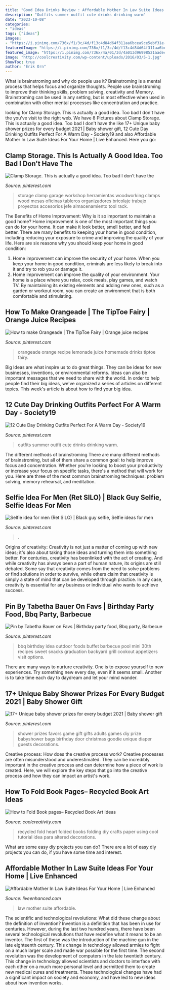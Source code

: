 ```yaml
---
title: "Good Idea Drinks Review : Affordable Mother In Law Suite Ideas For Your Home"
description: "Outfits summer outfit cute drinks drinking warm"
date: "2023-10-08"
categories:
- "ideas"
tags: ["ideas"]
images:
- "https://i.pinimg.com/736x/f1/3c/4d/f13c4d84d64f311aa6bcea9ce5ebf31e--fruity-drinks-alcoholic-drinks.jpg"
featuredImage: "https://i.pinimg.com/736x/f1/3c/4d/f13c4d84d64f311aa6bcea9ce5ebf31e--fruity-drinks-alcoholic-drinks.jpg"
featured_image: "https://i.pinimg.com/736x/4a/01/3d/4a013d96998521aadecb0817c0ba2ea2.jpg"
image: "http://coolcreativity.com/wp-content/uploads/2016/03/5-1.jpg"
ShowToc: true
author: "Erik Orn"
---
```



What is brainstroming and why do people use it?
Brainstroming is a mental process that helps focus and organize thoughts. People use brainstroming to improve their thinking skills, problem solving, creativity and Memory. Brainstroming can be used in any setting, but is most effective when used in combination with other mental processes like concentration and practice.

	

		
looking for Clamp Storage. This is actually a good idea. Too bad I don&#039;t have the you've visit to the right web. We have 8 Pictures about Clamp Storage. This is actually a good idea. Too bad I don&#039;t have the like 17+ Unique baby shower prizes for every budget 2021 | Baby shower gift, 12 Cute Day Drinking Outfits Perfect For A Warm Day - Society19 and also Affordable Mother In Law Suite Ideas For Your Home | Live Enhanced. Here you go:
		
    
## Clamp Storage. This Is Actually A Good Idea. Too Bad I Don&#039;t Have The

<img loading=lazy src="https://i.pinimg.com/736x/76/ae/e5/76aee5466d3aaf55c9ae38c65a4bb3b7.jpg" onerror="this.onerror=null;this.src='https://tse1.mm.bing.net/th?id=OIP.jbF4mrLlJ859BpyXBQk4sAHaJ4&amp;pid=15.1';" alt="Clamp Storage. This is actually a good idea. Too bad I don&#039;t have the">

_Source: pinterest.com_

>storage clamp garage workshop herramientas woodworking clamps wood mesas oficinas tableros organizadores bricolaje trabajo proyectos accesorios jefe almacenamiento tool rack. 

	

The Benefits of Home Improvement: Why is it so important to maintain a good home?
Home improvement is one of the most important things you can do for your home. It can make it look better, smell better, and feel better. There are many benefits to keeping your home in good condition, including reducing your exposure to crime and improving the quality of your life. Here are six reasons why you should keep your home in good condition: 
1. Home improvement can improve the security of your home. When you keep your home in good condition, criminals are less likely to break into it and try to rob you or damage it. 
2. Home improvement can improve the quality of your environment. Your home is a place where you relax, cook meals, play games, and watch TV. By maintaining its existing elements and adding new ones, such as a garden or workout room, you can create an environment that is both comfortable and stimulating. 

    
## How To Make Orangeade | The TipToe Fairy | Orange Juice Recipes

<img loading=lazy src="https://i.pinimg.com/736x/f1/3c/4d/f13c4d84d64f311aa6bcea9ce5ebf31e--fruity-drinks-alcoholic-drinks.jpg" onerror="this.onerror=null;this.src='https://tse3.mm.bing.net/th?id=OIP.drUKjlJBZ39QT-OrCipiggHaLE&amp;pid=15.1';" alt="How to make Orangeade | The TipToe Fairy | Orange juice recipes">

_Source: pinterest.com_

>orangeade orange recipe lemonade juice homemade drinks tiptoe fairy. 

	

Big Ideas are what inspire us to do great things. They can be ideas for new businesses, inventions, or environmental reforms. Ideas can also be important messages that we need to share with the world. In order to help people find their big ideas, we've organized a series of articles on different topics. This week's article is about how to find your big idea.

    
## 12 Cute Day Drinking Outfits Perfect For A Warm Day - Society19

<img loading=lazy src="https://i.pinimg.com/736x/4a/01/3d/4a013d96998521aadecb0817c0ba2ea2.jpg" onerror="this.onerror=null;this.src='https://tse2.mm.bing.net/th?id=OIP.HW_rpR8A1EsYgPfAgzKRaAHaOt&amp;pid=15.1';" alt="12 Cute Day Drinking Outfits Perfect For A Warm Day - Society19">

_Source: pinterest.com_

>outfits summer outfit cute drinks drinking warm. 

	

The different methods of brainstroming
There are many different methods of brainstroming, but all of them share a common goal: to help improve focus and concentration. Whether you're looking to boost your productivity or increase your focus on specific tasks, there's a method that will work for you. Here are three of the most common brainstroming techniques: problem solving, memory rehearsal, and meditation.

    
## Selfie Idea For Men (Ret SILO) | Black Guy Selfie, Selfie Ideas For Men

<img loading=lazy src="https://i.pinimg.com/736x/cc/96/bd/cc96bd8b124c79185dc7e28253a322dd.jpg" onerror="this.onerror=null;this.src='https://tse3.mm.bing.net/th?id=OIP.c9wlsoIyXoBFH2mDj1j3vQHaKg&amp;pid=15.1';" alt="Selfie idea for men (Ret SILO) | Black guy selfie, Selfie ideas for men">

_Source: pinterest.com_

>. 

	

Origins of creativity:
Creativity is not just a matter of coming up with new ideas; it's also about taking those ideas and turning them into something better. For centuries, creativity has beenlinked with the act of creating. And while creativity has always been a part of human nature, its origins are still debated. Some say that creativity comes from the need to solve problems or find solutions in order to survive, while others claim that creativity is simply a state of mind that can be developed through practice. In any case, creativity is essential for any business or individual who wants to achieve success.

    
## Pin By Tabetha Bauer On Favs | Birthday Party Food, Bbq Party, Barbecue

<img loading=lazy src="https://i.pinimg.com/736x/da/b5/fb/dab5fbb0a51fd90f61ae64e66a21190a--bbq-food-ideas-barbecue-party-ideas.jpg" onerror="this.onerror=null;this.src='https://tse4.mm.bing.net/th?id=OIP.lXXH58SlnwORhW47Sh0y2QDYEg&amp;pid=15.1';" alt="Pin by Tabetha Bauer on Favs | Birthday party food, Bbq party, Barbecue">

_Source: pinterest.com_

>bbq birthday idea outdoor foods buffet barbecue pool mini 30th recipes sweet snacks graduation backyard grill cookout appetizers visit options. 

	

There are many ways to nurture creativity. One is to expose yourself to new experiences. Try something new every day, even if it seems small. Another is to take time each day to daydream and let your mind wander.

    
## 17+ Unique Baby Shower Prizes For Every Budget 2021 | Baby Shower Gift

<img loading=lazy src="https://i.pinimg.com/736x/dd/71/70/dd7170cbce0f99f9bf99ee8cceed154a.jpg" onerror="this.onerror=null;this.src='https://tse2.mm.bing.net/th?id=OIP.AhXfeLzLctc4SCkO_AQCZwHaJ3&amp;pid=15.1';" alt="17+ Unique baby shower prizes for every budget 2021 | Baby shower gift">

_Source: pinterest.com_

>shower prizes favors game gift gifts adults games diy prize babyshower bags birthday door christmas goodie unique diaper guests decorations. 

	

Creative process: How does the creative process work?
Creative processes are often misunderstood and underestimated. They can be incredibly important in the creative process and can determine how a piece of work is created. Here, we will explore the key steps that go into the creative process and how they can impact an artist's work.

    
## How To Fold Book Pages– Recycled Book Art Ideas

<img loading=lazy src="http://coolcreativity.com/wp-content/uploads/2016/03/5-1.jpg" onerror="this.onerror=null;this.src='https://tse2.mm.bing.net/th?id=OIP.ALGFNrPpZP_dutu_BXwGXwHaKX&amp;pid=15.1';" alt="How to Fold Book pages– Recycled Book Art Ideas">

_Source: coolcreativity.com_

>recycled fold heart folded books folding diy crafts paper using cool tutorial idea para altered decorations. 

	

What are some easy diy projects you can do?
There are a lot of easy diy projects you can do, if you have some time and interest.

    
## Affordable Mother In Law Suite Ideas For Your Home | Live Enhanced

<img loading=lazy src="http://www.liveenhanced.com/wp-content/uploads/2018/03/Mother-In-Law-Suite-23.jpg" onerror="this.onerror=null;this.src='https://tse1.mm.bing.net/th?id=OIP.do2K1vKupTMe4soXXd1qKAHaE9&amp;pid=15.1';" alt="Affordable Mother In Law Suite Ideas For Your Home | Live Enhanced">

_Source: liveenhanced.com_

>law mother suite affordable. 

	

The scientific and technological revolutions: What did these change about the definition of invention?
Invention is a definition that has been in use for centuries. However, during the last two hundred years, there have been several technological revolutions that have redefine what it means to be an inventor. The first of these was the introduction of the machine gun in the late eighteenth century. This change in technology allowed armies to fight on a much larger scale and made war possible for the first time. The second revolution was the development of computers in the late twentieth century. This change in technology allowed scientists and doctors to interface with each other on a much more personal level and permitted them to create new medical cures and treatments. These technological changes have had a significant impact on society and economy, and have led to new ideas about how invention works.

